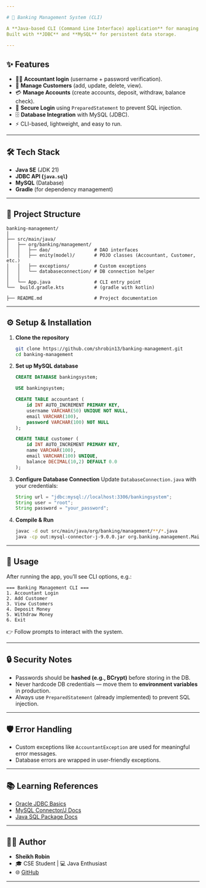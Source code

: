 ```yaml
---

# 🏦 Banking Management System (CLI)

A **Java-based CLI (Command Line Interface) application** for managing a simple banking system.
Built with **JDBC** and **MySQL** for persistent data storage.

---
```


## ✨ Features

* 👨‍💼 **Accountant login** (username + password verification).
* 👤 **Manage Customers** (add, update, delete, view).
* 💳 **Manage Accounts** (create accounts, deposit, withdraw, balance check).
* 🔐 **Secure Login** using `PreparedStatement` to prevent SQL injection.
* 🗄 **Database Integration** with MySQL (JDBC).
* ⚡ CLI-based, lightweight, and easy to run.

---

## 🛠️ Tech Stack

* **Java SE** (JDK 21)
* **JDBC API (`java.sql`)**
* **MySQL** (Database)
* **Gradle** (for dependency management)

---

## 📂 Project Structure

```
banking-management/
│
├── src/main/java/
│   ├── org/banking/management/
│   │   ├── dao/                # DAO interfaces
│   │   ├── enity(model)/       # POJO classes (Accountant, Customer, etc.)
│   │   ├── exceptions/         # Custom exceptions
│   │   └── databaseconnection/ # DB connection helper
│   │
│   └── App.java                # CLI entry point
└──  build.gradle.kts           # (gradle with kotlin)

├── README.md                   # Project documentation
```

---

## ⚙️ Setup & Installation

1. **Clone the repository**

   ```bash
   git clone https://github.com/shrobin13/banking-management.git
   cd banking-management
   ```

2. **Set up MySQL database**

   ```sql
   CREATE DATABASE bankingsystem;

   USE bankingsystem;

   CREATE TABLE accountant (
       id INT AUTO_INCREMENT PRIMARY KEY,
       username VARCHAR(50) UNIQUE NOT NULL,
       email VARCHAR(100),
       password VARCHAR(100) NOT NULL
   );

   CREATE TABLE customer (
       id INT AUTO_INCREMENT PRIMARY KEY,
       name VARCHAR(100),
       email VARCHAR(100) UNIQUE,
       balance DECIMAL(10,2) DEFAULT 0.0
   );
   ```

3. **Configure Database Connection**
   Update `DatabaseConnection.java` with your credentials:

   ```java
   String url = "jdbc:mysql://localhost:3306/bankingsystem";
   String user = "root";
   String password = "your_password";
   ```

4. **Compile & Run**

   ```bash
   javac -d out src/main/java/org/banking/management/**/*.java
   java -cp out:mysql-connector-j-9.0.0.jar org.banking.management.Main
   ```

---

## 🚀 Usage

After running the app, you’ll see CLI options, e.g.:

```
=== Banking Management CLI ===
1. Accountant Login
2. Add Customer
3. View Customers
4. Deposit Money
5. Withdraw Money
6. Exit
```

👉 Follow prompts to interact with the system.

---

## 🔒 Security Notes

* Passwords should be **hashed (e.g., BCrypt)** before storing in the DB.
* Never hardcode DB credentials — move them to **environment variables** in production.
* Always use `PreparedStatement` (already implemented) to prevent SQL injection.

---

## 🛡️ Error Handling

* Custom exceptions like `AccountantException` are used for meaningful error messages.
* Database errors are wrapped in user-friendly exceptions.

---

## 📚 Learning References

* [Oracle JDBC Basics](https://docs.oracle.com/javase/tutorial/jdbc/basics/index.html)
* [MySQL Connector/J Docs](https://dev.mysql.com/doc/connector-j/en/)
* [Java SQL Package Docs](https://docs.oracle.com/javase/8/docs/api/java/sql/package-summary.html)

---

## 👨‍💻 Author

* **Sheikh Robin**
* 🎓 CSE Student | 💻 Java Enthusiast
* 🌐 [GitHub](https://github.com/shrobin13)

---
